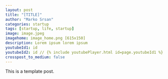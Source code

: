 ```yaml
---
layout: post
title: "[TITLE]"
author: "Marko Srsan"
categories: startup
tags: [startup, life, startup]
image: image.jpeg
imagehome: image_home.png [615x150]
description: Lorem ipsum lorem ipsum
youtubeId1: id
youtubeId2: id // {% include youtubePlayer.html id=page.youtubeId1 %}
crosspost_to_medium: false
---
```

This is a template post.



